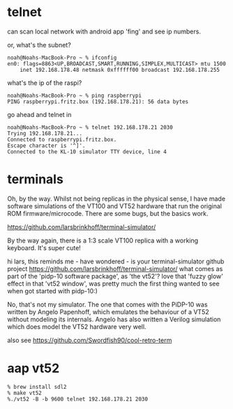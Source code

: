 # telnet

can scan local network with android app 'fing' and see ip numbers. 

or, what's the subnet?

    noah@Noahs-MacBook-Pro ~ % ifconfig
    en0: flags=8863<UP,BROADCAST,SMART,RUNNING,SIMPLEX,MULTICAST> mtu 1500
        inet 192.168.178.48 netmask 0xffffff00 broadcast 192.168.178.255

what's the ip of the raspi?

    noah@Noahs-MacBook-Pro ~ % ping raspberrypi
    PING raspberrypi.fritz.box (192.168.178.21): 56 data bytes

go ahead and telnet in

    noah@Noahs-MacBook-Pro ~ % telnet 192.168.178.21 2030
    Trying 192.168.178.21...
    Connected to raspberrypi.fritz.box.
    Escape character is '^]'.
    Connected to the KL-10 simulator TTY device, line 4

# terminals

Oh, by the way.  Whilst not being replicas in the physical sense, I have made software simulations of the VT100 and VT52 hardware that run the original ROM firmware/microcode.  There are some bugs, but the basics work.

https://github.com/larsbrinkhoff/terminal-simulator/

By the way again, there is a 1:3 scale VT100 replica with a working keyboard.  It's super cute!

hi lars, this reminds me - have wondered - is your terminal-simulator github project https://github.com/larsbrinkhoff/terminal-simulator/ what comes as part of the 'pidp-10 software package', as 'the vt52'? love that 'fuzzy glow' effect in that 'vt52 window', was pretty much the first thing wanted to see when got started with pidp-10:)

No, that's not my simulator.  The one that comes with the PiDP-10 was written by Angelo Papenhoff, which emulates the behaviour of a VT52 without modeling its internals.  Angelo has also written a Verilog simulation which does model the VT52 hardware very well.

also see https://github.com/Swordfish90/cool-retro-term

# aap vt52

    % brew install sdl2       
    % make vt52
    %./vt52 -B -b 9600 telnet 192.168.178.21 2030
